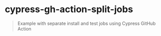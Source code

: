 # cypress-gh-action-split-jobs
> Example with separate install and test jobs using Cypress GitHub Action
